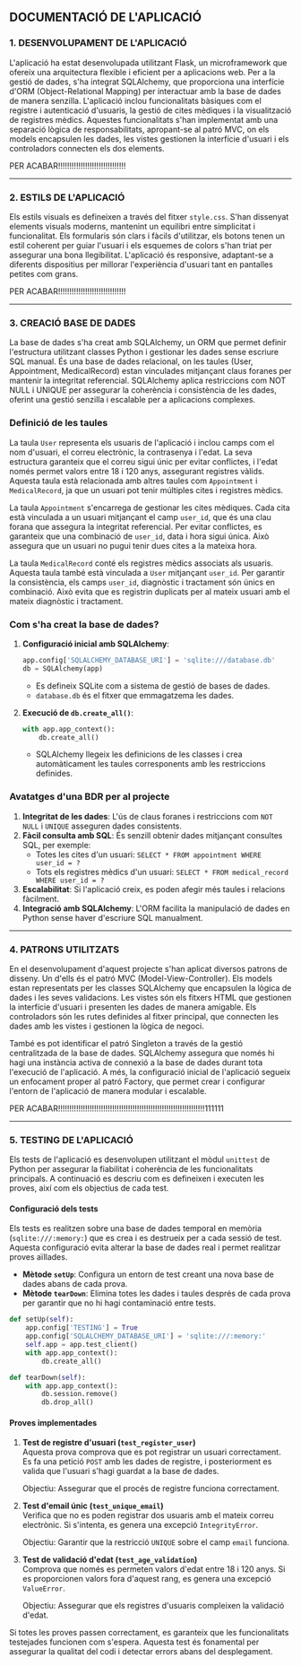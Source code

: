 

## **DOCUMENTACIÓ DE L'APLICACIÓ**

### **1. DESENVOLUPAMENT DE L'APLICACIÓ**

L'aplicació ha estat desenvolupada utilitzant Flask, un microframework que ofereix una arquitectura flexible i eficient per a aplicacions web. Per a la gestió de dades, s'ha integrat SQLAlchemy, que proporciona una interfície d'ORM (Object-Relational Mapping) per interactuar amb la base de dades de manera senzilla. L'aplicació inclou funcionalitats bàsiques com el registre i autenticació d'usuaris, la gestió de cites mèdiques i la visualització de registres mèdics. Aquestes funcionalitats s'han implementat amb una separació lògica de responsabilitats, apropant-se al patró MVC, on els models encapsulen les dades, les vistes gestionen la interfície d'usuari i els controladors connecten els dos elements.

PER ACABAR!!!!!!!!!!!!!!!!!!!!!!!!!!!!!!

---
### **2. ESTILS DE L'APLICACIÓ**

Els estils visuals es defineixen a través del fitxer `style.css`. S'han dissenyat elements visuals moderns, mantenint un equilibri entre simplicitat i funcionalitat. Els formularis són clars i fàcils d'utilitzar, els botons tenen un estil coherent per guiar l'usuari i els esquemes de colors s'han triat per assegurar una bona llegibilitat. L'aplicació és responsive, adaptant-se a diferents dispositius per millorar l'experiència d'usuari tant en pantalles petites com grans.

PER ACABAR!!!!!!!!!!!!!!!!!!!!!!!!!!!!!!

---

### **3. CREACIÓ BASE DE DADES**

La base de dades s'ha creat amb SQLAlchemy, un ORM que permet definir l'estructura utilitzant classes Python i gestionar les dades sense escriure SQL manual. És una base de dades relacional, on les taules (User, Appointment, MedicalRecord) estan vinculades mitjançant claus foranes per mantenir la integritat referencial. SQLAlchemy aplica restriccions com NOT NULL i UNIQUE per assegurar la coherència i consistència de les dades, oferint una gestió senzilla i escalable per a aplicacions complexes.


   ### **Definició de les taules**

La taula `User` representa els usuaris de l'aplicació i inclou camps com el nom d'usuari, el correu electrònic, la contrasenya i l'edat. La seva estructura garanteix que el correu sigui únic per evitar conflictes, i l'edat només permet valors entre 18 i 120 anys, assegurant registres vàlids. Aquesta taula està relacionada amb altres taules com `Appointment` i `MedicalRecord`, ja que un usuari pot tenir múltiples cites i registres mèdics.

La taula `Appointment` s'encarrega de gestionar les cites mèdiques. Cada cita està vinculada a un usuari mitjançant el camp `user_id`, que és una clau forana que assegura la integritat referencial. Per evitar conflictes, es garanteix que una combinació de `user_id`, data i hora sigui única. Això assegura que un usuari no pugui tenir dues cites a la mateixa hora.

La taula `MedicalRecord` conté els registres mèdics associats als usuaris. Aquesta taula també està vinculada a `User` mitjançant `user_id`. Per garantir la consistència, els camps `user_id`, diagnòstic i tractament són únics en combinació. Això evita que es registrin duplicats per al mateix usuari amb el mateix diagnòstic i tractament.


   ### **Com s'ha creat la base de dades?**

1. **Configuració inicial amb SQLAlchemy**:
   ```python
   app.config['SQLALCHEMY_DATABASE_URI'] = 'sqlite:///database.db'
   db = SQLAlchemy(app)
   ```
   - Es defineix SQLite com a sistema de gestió de bases de dades.
   - `database.db` és el fitxer que emmagatzema les dades.

2. **Execució de `db.create_all()`**:
   ```python
   with app.app_context():
       db.create_all()
   ```
   - SQLAlchemy llegeix les definicions de les classes i crea automàticament les taules corresponents amb les restriccions definides.


### **Avatatges d'una BDR per al projecte**

1. **Integritat de les dades**: L'ús de claus foranes i restriccions com `NOT NULL` i `UNIQUE` asseguren dades consistents.
2. **Fàcil consulta amb SQL**: És senzill obtenir dades mitjançant consultes SQL, per exemple:
   - Totes les cites d'un usuari: `SELECT * FROM appointment WHERE user_id = ?`
   - Tots els registres mèdics d'un usuari: `SELECT * FROM medical_record WHERE user_id = ?`
3. **Escalabilitat**: Si l'aplicació creix, es poden afegir més taules i relacions fàcilment.
4. **Integració amb SQLAlchemy**: L'ORM facilita la manipulació de dades en Python sense haver d'escriure SQL manualment.


---

### **4. PATRONS UTILITZATS**

En el desenvolupament d'aquest projecte s'han aplicat diversos patrons de disseny. Un d'ells és el patró MVC (Model-View-Controller). Els models estan representats per les classes SQLAlchemy que encapsulen la lògica de dades i les seves validacions. Les vistes són els fitxers HTML que gestionen la interfície d'usuari i presenten les dades de manera amigable. Els controladors són les rutes definides al fitxer principal, que connecten les dades amb les vistes i gestionen la lògica de negoci.

També es pot identificar el patró Singleton a través de la gestió centralitzada de la base de dades. SQLAlchemy assegura que només hi hagi una instància activa de connexió a la base de dades durant tota l'execució de l'aplicació. A més, la configuració inicial de l'aplicació segueix un enfocament proper al patró Factory, que permet crear i configurar l'entorn de l'aplicació de manera modular i escalable.

PER ACABAR!!!!!!!!!!!!!!!!!!!!!!!!!!!!!!!!!!!!!!!!!!!!!!!!!!!!!!!!!!!!!!!!!111111

---

### **5. TESTING DE L'APLICACIÓ**

Els tests de l'aplicació es desenvolupen utilitzant el mòdul `unittest` de Python per assegurar la fiabilitat i coherència de les funcionalitats principals. A continuació es descriu com es defineixen i executen les proves, així com els objectius de cada test.

#### **Configuració dels tests**

Els tests es realitzen sobre una base de dades temporal en memòria (`sqlite:///:memory:`) que es crea i es destrueix per a cada sessió de test. Aquesta configuració evita alterar la base de dades real i permet realitzar proves aïllades.

- **Mètode `setUp`**: Configura un entorn de test creant una nova base de dades abans de cada prova.
- **Mètode `tearDown`**: Elimina totes les dades i taules després de cada prova per garantir que no hi hagi contaminació entre tests.

```python
def setUp(self):
    app.config['TESTING'] = True
    app.config['SQLALCHEMY_DATABASE_URI'] = 'sqlite:///:memory:'
    self.app = app.test_client()
    with app.app_context():
        db.create_all()

def tearDown(self):
    with app.app_context():
        db.session.remove()
        db.drop_all()
```

#### **Proves implementades**

1. **Test de registre d'usuari (`test_register_user`)**  
   Aquesta prova comprova que es pot registrar un usuari correctament. Es fa una petició `POST` amb les dades de registre, i posteriorment es valida que l'usuari s'hagi guardat a la base de dades.

   Objectiu: Assegurar que el procés de registre funciona correctament.

2. **Test d'email únic (`test_unique_email`)**  
   Verifica que no es poden registrar dos usuaris amb el mateix correu electrònic. Si s'intenta, es genera una excepció `IntegrityError`.

   Objectiu: Garantir que la restricció `UNIQUE` sobre el camp `email` funciona.

3. **Test de validació d'edat (`test_age_validation`)**  
   Comprova que només es permeten valors d'edat entre 18 i 120 anys. Si es proporcionen valors fora d'aquest rang, es genera una excepció `ValueError`.

   Objectiu: Assegurar que els registres d'usuaris compleixen la validació d'edat.

Si totes les proves passen correctament, es garanteix que les funcionalitats testejades funcionen com s'espera. Aquesta test és fonamental per assegurar la qualitat del codi i detectar errors abans del desplegament.
